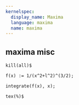 ```yaml
---
kernelspec:
  display_name: Maxima
  language: maxima
  name: maxima
---
```


## maxima misc

```{code-cell} maxima
kill(all)$
```

```{code-cell} maxima
f(x) := 1/(x^2+l^2)^(3/2);
```

```{code-cell} maxima
integrate(f(x), x);
```

```{code-cell} maxima
tex(%)$
```

```{code-cell} maxima

```
